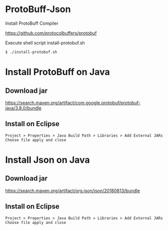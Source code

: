 # ProtoBuff-Json

Install ProtoBuff Compiler

https://github.com/protocolbuffers/protobuf

Execute shell script install-protobuf.sh

    $ ./install-protobuf.sh

# Install ProtoBuff on Java

## Download jar

https://search.maven.org/artifact/com.google.protobuf/protobuf-java/3.8.0/bundle

## Install on Eclipse

    Project > Properties > Java Build Path > Libraries > Add External JARs
    Choose file apply and close

# Install Json on Java

## Download jar

https://search.maven.org/artifact/org.json/json/20180813/bundle

## Install on Eclipse

    Project > Properties > Java Build Path > Libraries > Add External JARs
    Choose file apply and close